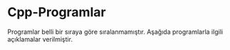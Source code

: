 # Cpp-Programlar
Programlar belli bir sıraya göre sıralanmamıştır. Aşağıda programlarla ilgili açıklamalar verilmiştir.
